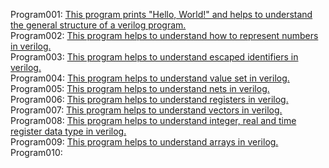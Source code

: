 Program001: [This program prints "Hello, World!" and helps to understand the general structure of a verilog program.](../Program001/Program001.v)<br>
Program002: [This program helps to understand how to represent numbers in verilog.](../Program002/Program002.v)<br>
Program003: [This program helps to understand escaped identifiers in verilog.](../Program003/Program003.v)<br>
Program004: [This program helps to understand value set in verilog.](../Program004/Program004.v)<br>
Program005: [This program helps to understand nets in verilog.](../Program005/Program005.v)<br>
Program006: [This program helps to understand registers in verilog.](../Program006/Program006.v)<br>
Program007: [This program helps to understand vectors in verilog.](../Program007/Program007.v)<br>
Program008: [This program helps to understand integer, real and time register data type in verilog.](../Program008/Program008.v)<br>
Program009: [This program helps to understand arrays in verilog.](../Program009/Program009.v)<br>
Program010: []()<br>